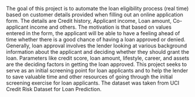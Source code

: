 The goal of this project is to automate the loan eligibility process (real time) based on customer details provided when filling out an online application form. The details are Credit history, Applicant income, Loan amount, Co-applicant income and others. The motivation is that based on values entered in the form, the applicant will be able to have a feeling ahead of time whether there is a good chance of having a loan approved or denied.
Generally, loan approval involves the lender looking at various background information about the applicant and deciding whether they should grant the loan. Parameters like credit score, loan amount, lifestyle, career, and assets are the deciding factors in getting the loan approved. This project seeks to serve as an initial screening point for loan applicants and to help the lender to save valuable time and other resources of going through the initial screening exercise for loan applicants. 
The dataset was taken from UCI Credit Risk Dataset for Loan Prediction.
